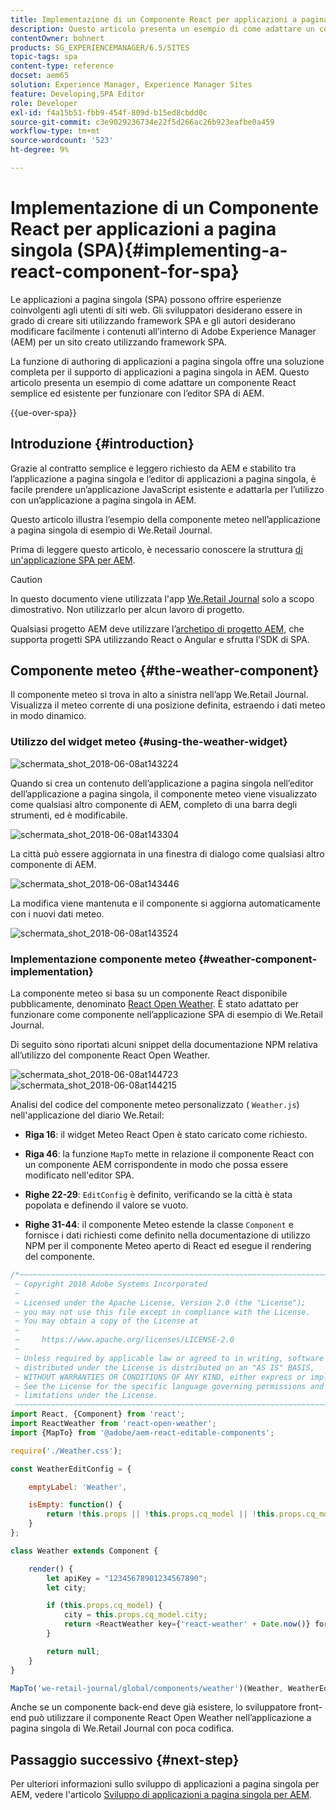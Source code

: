 ```yaml
---
title: Implementazione di un Componente React per applicazioni a pagina singola (SPA)
description: Questo articolo presenta un esempio di come adattare un componente React semplice ed esistente per funzionare con l’editor SPA di Adobe Experience Manager (AEM).
contentOwner: bohnert
products: SG_EXPERIENCEMANAGER/6.5/SITES
topic-tags: spa
content-type: reference
docset: aem65
solution: Experience Manager, Experience Manager Sites
feature: Developing,SPA Editor
role: Developer
exl-id: f4a15b51-fbb9-454f-809d-b15ed8cbdd0c
source-git-commit: c3e9029236734e22f5d266ac26b923eafbe0a459
workflow-type: tm+mt
source-wordcount: '523'
ht-degree: 9%

---
```


# Implementazione di un Componente React per applicazioni a pagina singola (SPA){#implementing-a-react-component-for-spa}

Le applicazioni a pagina singola (SPA) possono offrire esperienze coinvolgenti agli utenti di siti web. Gli sviluppatori desiderano essere in grado di creare siti utilizzando framework SPA e gli autori desiderano modificare facilmente i contenuti all’interno di Adobe Experience Manager (AEM) per un sito creato utilizzando framework SPA.

La funzione di authoring di applicazioni a pagina singola offre una soluzione completa per il supporto di applicazioni a pagina singola in AEM. Questo articolo presenta un esempio di come adattare un componente React semplice ed esistente per funzionare con l’editor SPA di AEM.

{{ue-over-spa}}

## Introduzione {#introduction}

Grazie al contratto semplice e leggero richiesto da AEM e stabilito tra l’applicazione a pagina singola e l’editor di applicazioni a pagina singola, è facile prendere un’applicazione JavaScript esistente e adattarla per l’utilizzo con un’applicazione a pagina singola in AEM.

Questo articolo illustra l’esempio della componente meteo nell’applicazione a pagina singola di esempio di We.Retail Journal.

Prima di leggere questo articolo, è necessario conoscere la struttura [di un&#39;applicazione SPA per AEM](/help/sites-developing/spa-getting-started-react.md).

>[!CAUTION]
>In questo documento viene utilizzata l&#39;app [We.Retail Journal](https://github.com/adobe/aem-sample-we-retail-journal) solo a scopo dimostrativo. Non utilizzarlo per alcun lavoro di progetto.
>
>Qualsiasi progetto AEM deve utilizzare l’[archetipo di progetto AEM](https://experienceleague.adobe.com/docs/experience-manager-core-components/using/developing/archetype/overview.html?lang=it), che supporta progetti SPA utilizzando React o Angular e sfrutta l’SDK di SPA.

## Componente meteo {#the-weather-component}

Il componente meteo si trova in alto a sinistra nell’app We.Retail Journal. Visualizza il meteo corrente di una posizione definita, estraendo i dati meteo in modo dinamico.

### Utilizzo del widget meteo {#using-the-weather-widget}

![schermata_shot_2018-06-08at143224](assets/screen_shot_2018-06-08at143224.png)

Quando si crea un contenuto dell’applicazione a pagina singola nell’editor dell’applicazione a pagina singola, il componente meteo viene visualizzato come qualsiasi altro componente di AEM, completo di una barra degli strumenti, ed è modificabile.

![schermata_shot_2018-06-08at143304](assets/screen_shot_2018-06-08at143304.png)

La città può essere aggiornata in una finestra di dialogo come qualsiasi altro componente di AEM.

![schermata_shot_2018-06-08at143446](assets/screen_shot_2018-06-08at143446.png)

La modifica viene mantenuta e il componente si aggiorna automaticamente con i nuovi dati meteo.

![schermata_shot_2018-06-08at143524](assets/screen_shot_2018-06-08at143524.png)

### Implementazione componente meteo {#weather-component-implementation}

La componente meteo si basa su un componente React disponibile pubblicamente, denominato [React Open Weather](https://www.npmjs.com/package/react-open-weather). È stato adattato per funzionare come componente nell’applicazione SPA di esempio di We.Retail Journal.

Di seguito sono riportati alcuni snippet della documentazione NPM relativa all’utilizzo del componente React Open Weather.

![schermata_shot_2018-06-08at144723](assets/screen_shot_2018-06-08at144723.png) ![schermata_shot_2018-06-08at144215](assets/screen_shot_2018-06-08at144215.png)

Analisi del codice del componente meteo personalizzato ( `Weather.js`) nell&#39;applicazione del diario We.Retail:

* **Riga 16**: il widget Meteo React Open è stato caricato come richiesto.
* **Riga 46**: la funzione `MapTo` mette in relazione il componente React con un componente AEM corrispondente in modo che possa essere modificato nell&#39;editor SPA.

* **Righe 22-29**: `EditConfig` è definito, verificando se la città è stata popolata e definendo il valore se vuoto.

* **Righe 31-44**: il componente Meteo estende la classe `Component` e fornisce i dati richiesti come definito nella documentazione di utilizzo NPM per il componente Meteo aperto di React ed esegue il rendering del componente.

```javascript
/*~~~~~~~~~~~~~~~~~~~~~~~~~~~~~~~~~~~~~~~~~~~~~~~~~~~~~~~~~~~~~~~~~~~~~~~~~~~~~~
 ~ Copyright 2018 Adobe Systems Incorporated
 ~
 ~ Licensed under the Apache License, Version 2.0 (the "License");
 ~ you may not use this file except in compliance with the License.
 ~ You may obtain a copy of the License at
 ~
 ~     https://www.apache.org/licenses/LICENSE-2.0
 ~
 ~ Unless required by applicable law or agreed to in writing, software
 ~ distributed under the License is distributed on an "AS IS" BASIS,
 ~ WITHOUT WARRANTIES OR CONDITIONS OF ANY KIND, either express or implied.
 ~ See the License for the specific language governing permissions and
 ~ limitations under the License.
 ~~~~~~~~~~~~~~~~~~~~~~~~~~~~~~~~~~~~~~~~~~~~~~~~~~~~~~~~~~~~~~~~~~~~~~~~~~~~~*/
import React, {Component} from 'react';
import ReactWeather from 'react-open-weather';
import {MapTo} from '@adobe/aem-react-editable-components';

require('./Weather.css');

const WeatherEditConfig = {

    emptyLabel: 'Weather',

    isEmpty: function() {
        return !this.props || !this.props.cq_model || !this.props.cq_model.city || this.props.cq_model.city.trim().length < 1;
    }
};

class Weather extends Component {

    render() {
        let apiKey = "12345678901234567890";
        let city;

        if (this.props.cq_model) {
            city = this.props.cq_model.city;
            return <ReactWeather key={'react-weather' + Date.now()} forecast="today" apikey={apiKey} type="city" city={city} />
        }

        return null;
    }
}

MapTo('we-retail-journal/global/components/weather')(Weather, WeatherEditConfig);
```

Anche se un componente back-end deve già esistere, lo sviluppatore front-end può utilizzare il componente React Open Weather nell’applicazione a pagina singola di We.Retail Journal con poca codifica.

## Passaggio successivo {#next-step}

Per ulteriori informazioni sullo sviluppo di applicazioni a pagina singola per AEM, vedere l&#39;articolo [Sviluppo di applicazioni a pagina singola per AEM](/help/sites-developing/spa-architecture.md).
